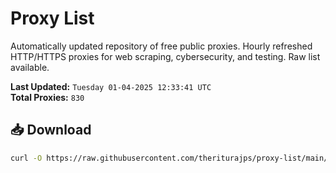 # Proxy List

Automatically updated repository of free public proxies. Hourly refreshed HTTP/HTTPS proxies for web scraping, cybersecurity, and testing. Raw list available.

**Last Updated:** `Tuesday 01-04-2025 12:33:41 UTC`  
**Total Proxies:** `830`

## 📥 Download
```bash
curl -O https://raw.githubusercontent.com/theriturajps/proxy-list/main/proxies.txt
